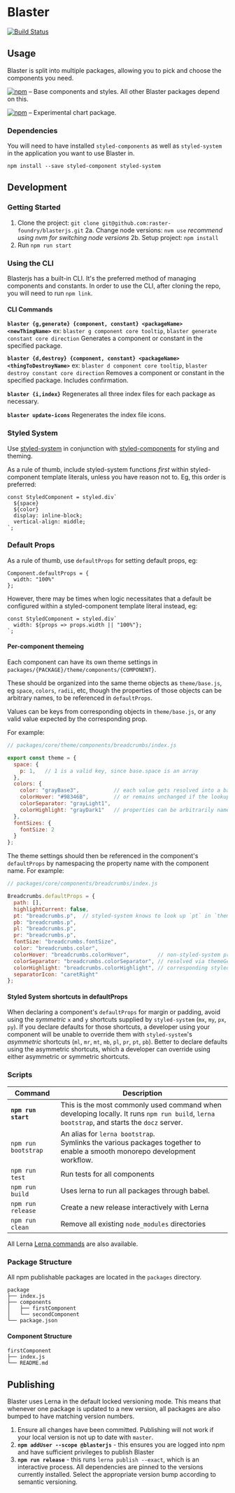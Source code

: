 # Blaster

[![Build Status](https://travis-ci.org/raster-foundry/blasterjs.svg?branch=master)](https://travis-ci.org/raster-foundry/blasterjs)

## Usage

Blaster is split into multiple packages, allowing you to pick and choose the components you need.

[![npm](https://img.shields.io/npm/v/@blasterjs/core.svg?label=@blasterjs/core)](https://www.npmjs.com/package/@blasterjs/core) &ndash; Base components and styles. All other Blaster packages depend on this.

[![npm](https://img.shields.io/npm/v/@blasterjs/chart.svg?label=@blasterjs/chart)](https://www.npmjs.com/package/@blasterjs/chart) &ndash; Experimental chart package.

### Dependencies

You will need to have installed `styled-components` as well as `styled-system` in the application you want to use Blaster in.

`npm install --save styled-component styled-system`

## Development

### Getting Started

1.  Clone the project: `git clone git@github.com:raster-foundry/blasterjs.git`
    2a. Change node versions: `nvm use` _recommend using nvm for switching node versions_
    2b. Setup project: `npm install`
2.  Run `npm run start`

### Using the CLI

Blasterjs has a built-in CLI.
It's the preferred method of managing components and constants.
In order to use the CLI, after cloning the repo, you will need to run `npm link`.

#### CLI Commands

**`blaster {g,generate} {component, constant} <packageName> <newThingName>`**
ex: `blaster g component core tooltip`, `blaster generate constant core direction`
Generates a component or constant in the specified package.

**`blaster {d,destroy} {component, constant} <packageName> <thingToDestroyName>`**
ex: `blaster d component core tooltip`, `blaster destroy constant core direction`
Removes a component or constant in the specified package. Includes confirmation.

**`blaster {i,index}`**
Regenerates all three index files for each package as necessary.

**`blaster update-icons`**
Regenerates the index file icons.

### Styled System

Use [styled-system](https://jxnblk.com/styled-system/) in conjunction with
[styled-components](https://www.styled-components.com/) for styling and theming.

As a rule of thumb, include styled-system functions _first_ within styled-component
template literals, unless you have reason not to. Eg, this order is preferred:

```
const StyledComponent = styled.div`
  ${space}
  ${color}
  display: inline-block;
  vertical-align: middle;
`;
```

### Default Props

As a rule of thumb, use `defaultProps` for setting default props, eg:

```
Component.defaultProps = {
  width: "100%"
};
```

However, there may be times when logic necessitates that a default be configured
within a styled-component template literal instead, eg:

```
const StyledComponent = styled.div`
  width: ${props => props.width || "100%"};
`;
```

#### Per-component themeing

Each component can have its own theme settings in
`packages/{PACKAGE}/theme/components/{COMPONENT}`.

These should be organized into
the same theme objects as `theme/base.js`, eg `space`, `colors`, `radii`, etc,
though the properties of those objects can be arbitrary names, to be referenced
in `defaultProps`.

Values can be keys from corresponding objects in `theme/base.js`, or any valid
value expected by the corresponding prop.

For example:

```js
// packages/core/theme/components/breadcrumbs/index.js

export const theme = {
  space: {
    p: 1,   // 1 is a valid key, since base.space is an array
  },
  colors: {
    color: "grayBase3",           // each value gets resolved into a base.colors value
    colorHover: "#98346B",        // or remains unchanged if the lookup fails
    colorSeparator: "grayLight1",
    colorHighlight: "grayDark1"   // properties can be arbitrarily named
  },
  fontSizes: {
    fontSize: 2
  }
};
```

The theme settings should then be referenced in the component's `defaultProps`
by namespacing the property name with the component name. For example:

```js
// packages/core/components/breadcrumbs/index.js

Breadcrumbs.defaultProps = {
  path: [],
  highlightCurrent: false,
  pt: "breadcrumbs.p",  // styled-system knows to look up `pt` in `theme.space`
  pb: "breadcrumbs.p",
  pl: "breadcrumbs.p",
  pr: "breadcrumbs.p",
  fontSize: "breadcrumbs.fontSize",
  color: "breadcrumbs.color",
  colorHover: "breadcrumbs.colorHover",         // non-styled-system props must be
  colorSeparator: "breadcrumbs.colorSeparator", // resolved via themeGet() in the
  colorHighlight: "breadcrumbs.colorHighlight", // corresponding styled-component definition
  separatorIcon: "caretRight"
};
```


#### Styled System shortcuts in defaultProps

When declaring a component's `defaultProps` for margin or padding, avoid using the
_symmetric_ `x` and `y` shortcuts supplied by `styled-system` (`mx`, `my`, `px`, `py`).
If you declare defaults for those shortcuts, a developer using your component will
be unable to override them with `styled-system`'s _asymmetric_ shortcuts
(`ml`, `mr`, `mt`, `mb`, `pl`, `pr`, `pt`, `pb`). Better to declare defaults
using the asymmetric shortcuts, which a developer can override using either
asymmetric or symmetric shortcuts.

### Scripts

| Command             | Description                                                                                                                               |
| ------------------- | ----------------------------------------------------------------------------------------------------------------------------------------- |
| **`npm run start`** | This is the most commonly used command when developing locally. It runs `npm run build`, `lerna bootstrap`, and starts the `docz` server. |
| `npm run bootstrap` | An alias for `lerna bootstrap`. <br/> Symlinks the various packages together to enable a smooth monorepo development workflow.            |
| `npm run test`      | Run tests for all components                                                                                                              |
| `npm run build`     | Uses lerna to run all packages through babel.                                                                                             |
| `npm run release`   | Create a new release interactively with Lerna                                                                                             |
| `npm run clean`     | Remove all existing `node_modules` directories                                                                                            |

All Lerna [Lerna commands](https://lernajs.io/) are also available.

### Package Structure

All npm publishable packages are located in the `packages` directory.

```
package
├── index.js
├── components
│   ├── firstComponent
│   └── secondComponent
└── package.json
```

#### Component Structure

```
firstComponent
├── index.js
└── README.md
```

## Publishing

Blaster uses Lerna in the default locked versioning mode.
This means that whenever one package is updated to a new version, all packages are also bumped to have matching version numbers.

1.  Ensure all changes have been committed. Publishing will not work if your local version is not up to date with `master`.
1.  **`npm addUser --scope @blasterjs`** - this ensures you are logged into npm and have sufficient privileges to publish Blaster
1.  **`npm run release`** - this runs `lerna publish --exact`, which is an interactive process. All dependencies are pinned to the versions currently installed. Select the appropriate version bump according to semantic versioning.
